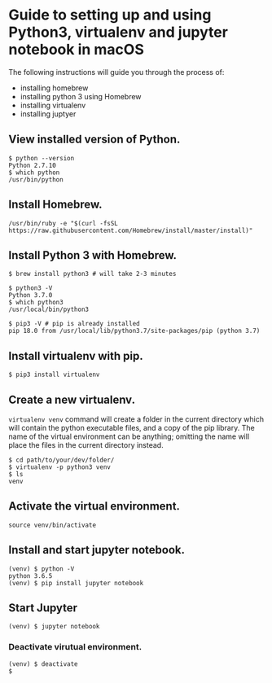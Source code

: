 # Guide to setting up and using Python3, virtualenv and jupyter notebook in macOS
The following instructions will guide you through the process of:
- installing homebrew
- installing python 3 using Homebrew
- installing virtualenv
- installing juptyer 

## View installed version of Python.
```
$ python --version
Python 2.7.10
$ which python
/usr/bin/python
```

## Install Homebrew.
```
/usr/bin/ruby -e "$(curl -fsSL https://raw.githubusercontent.com/Homebrew/install/master/install)"
```

## Install Python 3 with Homebrew.
```
$ brew install python3 # will take 2-3 minutes

$ python3 -V
Python 3.7.0
$ which python3
/usr/local/bin/python3

$ pip3 -V # pip is already installed
pip 18.0 from /usr/local/lib/python3.7/site-packages/pip (python 3.7)
```

## Install virtualenv with pip.
```
$ pip3 install virtualenv
```

## Create a new virtualenv.
`virtualenv venv` command will create a folder in the current directory which will contain the python executable files, and a copy of the pip library. The name of the virtual environment can be anything; omitting the name will place the files in the current directory instead.
```
$ cd path/to/your/dev/folder/
$ virtualenv -p python3 venv 
$ ls
venv
```

## Activate the virtual environment.
```
source venv/bin/activate
```

## Install and start jupyter notebook.
```
(venv) $ python -V
python 3.6.5
(venv) $ pip install jupyter notebook
```

## Start Jupyter
```
(venv) $ jupyter notebook
```

### Deactivate virutual environment.
```
(venv) $ deactivate
$
```
